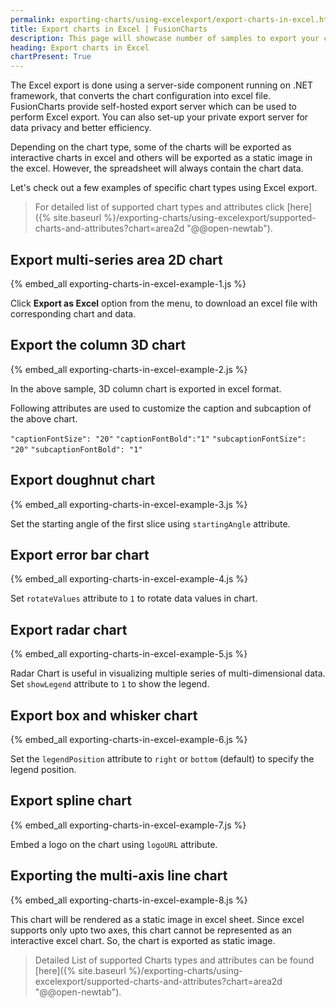 ```yaml
---
permalink: exporting-charts/using-excelexport/export-charts-in-excel.html
title: Export charts in Excel | FusionCharts
description: This page will showcase number of samples to export your charts to excel.
heading: Export charts in Excel
chartPresent: True
---
```


The Excel export is done using a server-side component running on .NET framework, that converts the chart configuration into excel file. FusionCharts provide self-hosted export server which can be used to perform Excel export. You can also set-up your private export server for data privacy and better efficiency.

Depending on the chart type, some of the charts will be exported as interactive charts in excel and others will be exported as a static image in the excel. However, the spreadsheet will always contain the chart data.

Let's check out a few examples of specific chart types using Excel export.

> For detailed list of supported chart types and attributes click [here]({% site.baseurl %}/exporting-charts/using-excelexport/supported-charts-and-attributes?chart=area2d "@@open-newtab").

## Export multi-series area 2D chart

{% embed_all exporting-charts-in-excel-example-1.js %}

Click __Export as Excel__ option from the menu, to download an excel file with corresponding chart and data.

## Export the column 3D chart

{% embed_all exporting-charts-in-excel-example-2.js %}

In the above sample, 3D column chart is exported in excel format.

Following attributes are used to customize the caption and subcaption of the above chart.

`"captionFontSize": "20"`
`"captionFontBold":"1"`
`"subcaptionFontSize": "20"`
`"subcaptionFontBold": "1"`

## Export doughnut chart

{% embed_all exporting-charts-in-excel-example-3.js %}

Set the starting angle of the first slice using `startingAngle` attribute.

## Export error bar chart

{% embed_all exporting-charts-in-excel-example-4.js %}

Set `rotateValues` attribute to `1` to rotate data values in chart.

## Export radar chart

{% embed_all exporting-charts-in-excel-example-5.js %}

Radar Chart is useful in visualizing multiple series of multi-dimensional data. Set `showLegend` attribute to `1` to show the legend.

## Export box and whisker chart

{% embed_all exporting-charts-in-excel-example-6.js %}

Set the `legendPosition` attribute to `right` or `bottom` (default) to specify the legend position.

## Export spline chart

{% embed_all exporting-charts-in-excel-example-7.js %}

Embed a logo on the chart using `logoURL` attribute.

## Exporting the multi-axis line chart

{% embed_all exporting-charts-in-excel-example-8.js %}

This chart will be rendered as a static image in excel sheet. Since excel supports only upto two axes, this chart cannot be represented as an interactive excel chart. So, the chart is exported as static image.

> Detailed List of supported Charts types and attributes can be found [here]({% site.baseurl %}/exporting-charts/using-excelexport/supported-charts-and-attributes?chart=area2d "@@open-newtab").
